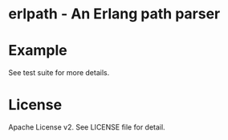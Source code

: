 # erlpath - An Erlang path parser

# Example
See test suite for more details.

# License
Apache License v2. See LICENSE file for detail.
